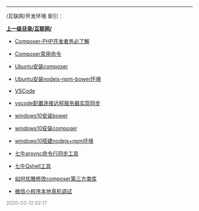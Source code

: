 
----

/互联网/开发环境 索引：


**[上一级目录/互联网/](/互联网/)**

- [Composer-PHP开发者务必了解](/互联网/开发环境/Composer-PHP开发者务必了解)

- [Composer常用命令](/互联网/开发环境/Composer常用命令)

- [Ubuntu安装composer](/互联网/开发环境/Ubuntu安装composer)

- [Ubuntu安装nodejs-npm-bower环境](/互联网/开发环境/Ubuntu安装nodejs-npm-bower环境)

- [VSCode](/互联网/开发环境/VSCode)

- [vscode配置连接远程服务器实现同步](/互联网/开发环境/vscode配置连接远程服务器实现同步)

- [windows10安装bower](/互联网/开发环境/windows10安装bower)

- [windows10安装composer](/互联网/开发环境/windows10安装composer)

- [windows10搭建nodejs+npm环境](/互联网/开发环境/windows10搭建nodejs+npm环境)

- [七牛qrsync命令行同步工具](/互联网/开发环境/七牛qrsync命令行同步工具)

- [七牛Qshell工具](/互联网/开发环境/七牛Qshell工具)

- [如何优雅修改composer第三方类库](/互联网/开发环境/如何优雅修改composer第三方类库)

- [微信小程序本地真机调试](/互联网/开发环境/微信小程序本地真机调试)


<font size=2 color='grey'> 2020-03-12 02:17 </font>